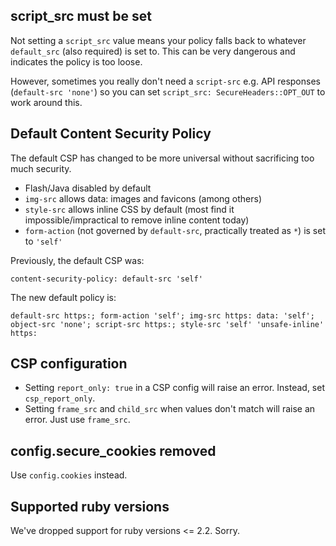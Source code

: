 ## script_src must be set

Not setting a `script_src` value means your policy falls back to whatever `default_src` (also required) is set to. This can be very dangerous and indicates the policy is too loose.

However, sometimes you really don't need a `script-src` e.g. API responses (`default-src 'none'`) so you can set `script_src: SecureHeaders::OPT_OUT` to work around this.

## Default Content Security Policy

The default CSP has changed to be more universal without sacrificing too much security.

* Flash/Java disabled by default
* `img-src` allows data: images and favicons (among others)
* `style-src` allows inline CSS by default (most find it impossible/impractical to remove inline content today)
* `form-action` (not governed by `default-src`, practically treated as `*`) is set to `'self'`

Previously, the default CSP was:

`content-security-policy: default-src 'self'`

The new default policy is:

`default-src https:; form-action 'self'; img-src https: data: 'self'; object-src 'none'; script-src https:; style-src 'self' 'unsafe-inline' https:`

## CSP configuration

* Setting `report_only: true` in a CSP config will raise an error. Instead, set `csp_report_only`.
* Setting `frame_src` and `child_src` when values don't match will raise an error. Just use `frame_src`.

## config.secure_cookies removed

Use `config.cookies` instead.

## Supported ruby versions

We've dropped support for ruby versions <= 2.2. Sorry.
